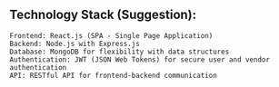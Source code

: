 ## Technology Stack (Suggestion):

    Frontend: React.js (SPA - Single Page Application)
    Backend: Node.js with Express.js
    Database: MongoDB for flexibility with data structures
    Authentication: JWT (JSON Web Tokens) for secure user and vendor authentication
    API: RESTful API for frontend-backend communication

